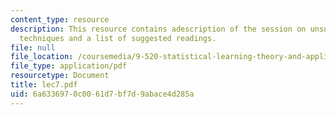 ```yaml
---
content_type: resource
description: This resource contains adescription of the session on unsupervised learning
  techniques and a list of suggested readings.
file: null
file_location: /coursemedia/9-520-statistical-learning-theory-and-applications-spring-2006/6a6336970c0061d7bf7d9abace4d285a_lec7.pdf
file_type: application/pdf
resourcetype: Document
title: lec7.pdf
uid: 6a633697-0c00-61d7-bf7d-9abace4d285a
---
```

